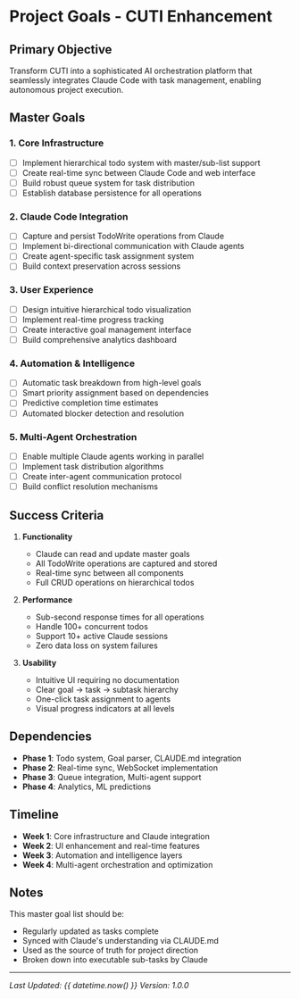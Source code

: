 # Project Goals - CUTI Enhancement

## Primary Objective
Transform CUTI into a sophisticated AI orchestration platform that seamlessly integrates Claude Code with task management, enabling autonomous project execution.

## Master Goals

### 1. Core Infrastructure
- [ ] Implement hierarchical todo system with master/sub-list support
- [ ] Create real-time sync between Claude Code and web interface
- [ ] Build robust queue system for task distribution
- [ ] Establish database persistence for all operations

### 2. Claude Code Integration
- [ ] Capture and persist TodoWrite operations from Claude
- [ ] Implement bi-directional communication with Claude agents
- [ ] Create agent-specific task assignment system
- [ ] Build context preservation across sessions

### 3. User Experience
- [ ] Design intuitive hierarchical todo visualization
- [ ] Implement real-time progress tracking
- [ ] Create interactive goal management interface
- [ ] Build comprehensive analytics dashboard

### 4. Automation & Intelligence
- [ ] Automatic task breakdown from high-level goals
- [ ] Smart priority assignment based on dependencies
- [ ] Predictive completion time estimates
- [ ] Automated blocker detection and resolution

### 5. Multi-Agent Orchestration
- [ ] Enable multiple Claude agents working in parallel
- [ ] Implement task distribution algorithms
- [ ] Create inter-agent communication protocol
- [ ] Build conflict resolution mechanisms

## Success Criteria

1. **Functionality**
   - Claude can read and update master goals
   - All TodoWrite operations are captured and stored
   - Real-time sync between all components
   - Full CRUD operations on hierarchical todos

2. **Performance**
   - Sub-second response times for all operations
   - Handle 100+ concurrent todos
   - Support 10+ active Claude sessions
   - Zero data loss on system failures

3. **Usability**
   - Intuitive UI requiring no documentation
   - Clear goal → task → subtask hierarchy
   - One-click task assignment to agents
   - Visual progress indicators at all levels

## Dependencies

- **Phase 1**: Todo system, Goal parser, CLAUDE.md integration
- **Phase 2**: Real-time sync, WebSocket implementation
- **Phase 3**: Queue integration, Multi-agent support
- **Phase 4**: Analytics, ML predictions

## Timeline

- **Week 1**: Core infrastructure and Claude integration
- **Week 2**: UI enhancement and real-time features
- **Week 3**: Automation and intelligence layers
- **Week 4**: Multi-agent orchestration and optimization

## Notes

This master goal list should be:
- Regularly updated as tasks complete
- Synced with Claude's understanding via CLAUDE.md
- Used as the source of truth for project direction
- Broken down into executable sub-tasks by Claude

---
*Last Updated: {{ datetime.now() }}*
*Version: 1.0.0*